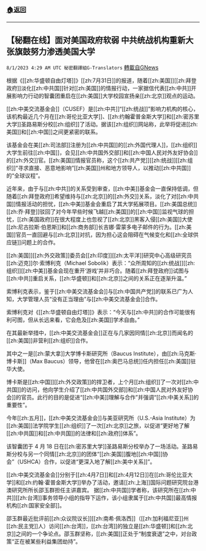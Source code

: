 ###  [:house:返回](README.md)
---


## 【秘翻在线】面对美国政府软弱 中共统战机构重新大张旗鼓努力渗透美国大学
`8/1/2023 4:29 AM UTC 秘密翻譯組G-Translators` [轉載自GNews](https://gnews.org/articles/1507606)

根据《[[zh:华盛顿自由灯塔]]》[[zh:7月31日]]的报道，随着[[zh:美国]][[zh:拜登政府]]淡化[[zh:中共国]]针对[[zh:美国]]的情报行动，一家据信代表[[zh:中共]]开展影响力行动的智囊团重启在[[zh:美国]]大学校园宣扬亲[[zh:北京]]观点的运动。

[[zh:中美交流基金会]]（CUSEF）是[[zh:中共]]“[[zh:统战]]”影响力机构的核心，该机构最近几个月在[[zh:哥伦比亚大学]]、[[zh:约翰霍普金斯大学]]和[[zh:密苏里大学]]圣路易斯分校[[zh:组织]]了活动。据该[[zh:组织]]网站称，此举将促进[[zh:美国]]和[[zh:中国]]之间更紧密的联系。

该基金会在美[[zh:司法部]]注册为[[zh:中共国]]的[[zh:外国代理人]]，[[zh:组织]]大学生前往[[zh:中国]]，会见[[zh:中共国外交部]]和[[zh:中国人民对外友好协会]]的[[zh:外交]]官。[[zh:美国]]情报官员称，这个[[zh:共产党]][[zh:统战]][[zh:组织]]“寻求直接、恶意地影响”[[zh:美国]]州和地方领导人，以推动[[zh:中共国]]的“全球议程”。

近年来，由于与[[zh:中共]]的关系受到审查，[[zh:中美]]基金会一直保持低调，但随着[[zh:拜登政府]]希望维持与[[zh:北京]]的[[zh:外交]]关系，淡化了对[[zh:中共国]]情报活动的担忧，[[zh:中美]]基金会重启了其大学拓展项目。[[zh:美国总统]][[zh:乔·拜登]]驳回了对今年早些时候飞越[[zh:美国]]的[[zh:中国]]监视气球的担忧，[[zh:美国政府]]在很大程度上也忽视了[[zh:北京]]黑客入侵[[zh:美国]]大使[[zh:尼古拉斯·伯恩斯]]和[[zh:商务部]]长吉娜·雷蒙多电子邮件的行为。[[zh:美国]]官员一直回避与[[zh:北京]]对抗，因为担心这会阻碍在气候变化和[[zh:全球供应链]]问题上的合作。

[[zh:美国]][[zh:外交政策]]委员会[[zh:印度]][[zh:太平洋]]研究中心高级研究员[[zh:迈克]]尔·索博利克（Michael Sobolik）表示：“众所周知的[[zh:统战]][[zh:组织]][[zh:中美]]基金会现在重开‘游戏’并非巧合。随着[[zh:拜登政府]]试图与[[zh:中共]]重启关系，[[zh:华盛顿]]和[[zh:北京]]之间的关系正在逐渐升温。”

索博利克表示，鉴于[[zh:中美交流基金会]]与[[zh:中国共产党]]的联系已广为人知，大学管理人员“没有正当理由”与[[zh:中美交流基金会]]合作。

索博利克对《[[zh:华盛顿自由灯塔]]》表示：“今天与[[zh:中共]]的合作可能很有利可图，但从长远来看，它会危及[[zh:美国]]学术自由。”

在其最新举措中，[[zh:中美交流基金会]]正在与几家因同情[[zh:北京]]而闻名的[[zh:美国]]非营利[[zh:组织]]合作。

其中之一是[[zh:蒙大拿]]大学博卡斯研究所（Baucus Institute），由[[zh:马克斯·博卡斯]]（Max Baucus）领导，他曾在[[zh:奥巴马总统]]任内担任[[zh:美国]]驻华大使。

博卡斯是[[zh:中国]][[zh:外交政策]]的捍卫者，上个月[[zh:组织]]了一次对[[zh:中共国]]的访问，他向学生介绍了[[zh:中共国外交部]]和[[zh:中国人民对外友好协会]]的官员。此行的目的是促进“[[zh:中美]]理解与合作”并强调“[[zh:中美关系]]的重要性”。

今年[[zh:五月]]，[[zh:中美交流基金会]]与美亚研究所（U.S.-Asia Institute）为[[zh:美国]]法学院学生[[zh:组织]]了一次[[zh:北京]]之旅，以促进“更好地了解[[zh:中共国]]和[[zh:中共国]]的法律和[[zh:政府]]体系”。

该智囊团于 4 月 18 日在[[zh:密苏里大学]]圣路易斯分校举办了一场活动。圣路易斯分校与另一个同情[[zh:北京]]的团体“[[zh:美国]]腹地[[zh:中国]]协会”（USHCA）合作，以促进“更深入地了解[[zh:美中关系]]”。

[[zh:中美交流基金会]]分别于[[zh:4月7日]]和[[zh:4月12日]]在[[zh:哥伦比亚大学]]和[[zh:约翰·霍普金斯大学]]举办了活动，邀请[[zh:上海]]国际问题研究院台港澳研究所所长邵玉群担任主讲嘉宾。 据[[zh:中共国]]学者称，该研究所在[[zh:中共]][[zh:台湾]]事务领导小组的指导下运作，该小组隶属于[[zh:中共国]]最高情报机构[[zh:国家安全部]]。

邵玉群最近批评前[[zh:众议院议长]][[zh:南希·佩洛西]]（[[zh:加利福尼亚]]州[[zh:民主党]]人）访问[[zh:台湾]]，[[zh:台湾]]的独立是[[zh:华盛顿]]和[[zh:北京]]之间的一个争论点。邵玉群坚称，[[zh:美国]]正处于“制度衰退”之中，对台政策“正在被某些利益集团劫持”。
